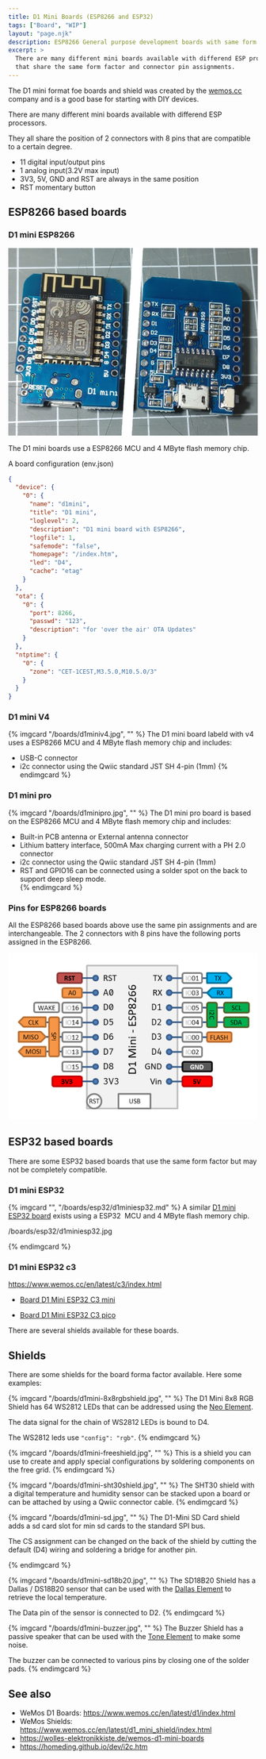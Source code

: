 ```yaml
---
title: D1 Mini Boards (ESP8266 and ESP32)
tags: ["Board", "WIP"]
layout: "page.njk"
description: ESP8266 General purpose development boards with same form factor.
excerpt: >
  There are many different mini boards available with differend ESP processors
  that share the same form factor and connector pin assignments.
---
```


The D1 mini format foe boards and shield was created by the [wemos.cc](https://www.wemos.cc/)
company and is a good base for starting with DIY devices.

There are many different mini boards available with differend ESP processors.

They all share the position of 2 connectors with 8 pins that are compatible to a certain degree.

* 11 digital input/output pins
* 1 analog input(3.2V max input)
* 3V3, 5V, GND and RST are always in the same position
* RST momentary button

## ESP8266 based boards

### D1 mini ESP8266

![D1 mini ESP8266 board](d1mini.jpg)

The D1 mini boards use a ESP8266 MCU and 4 MByte flash memory chip.

A board configuration (env.json)

```JSON
{
  "device": {
    "0": {
      "name": "d1mini",
      "title": "D1 mini",
      "loglevel": 2,
      "description": "D1 mini board with ESP8266",
      "logfile": 1,
      "safemode": "false",
      "homepage": "/index.htm",
      "led": "D4",
      "cache": "etag"
    }
  },
  "ota": {
    "0": {
      "port": 8266,
      "passwd": "123",
      "description": "for 'over the air' OTA Updates"
    }
  },
  "ntptime": {
    "0": {
      "zone": "CET-1CEST,M3.5.0,M10.5.0/3"
    }
  }
}
```


### D1 mini V4

{% imgcard "/boards/d1miniv4.jpg", "" %}
The D1 mini board labeld with v4 uses a ESP8266 MCU and 4 MByte flash memory chip
and includes:

* USB-C connector
* i2c connector using the Qwiic standard JST SH 4-pin (1mm)
{% endimgcard %}


### D1 mini pro

{% imgcard "/boards/d1minipro.jpg", "" %}
  The D1 mini pro board is based on the ESP8266 MCU and 4 MByte flash memory chip
  and includes:

* Built-in PCB antenna or External antenna connector
* Lithium battery interface, 500mA Max charging current with a PH 2.0 connector
* i2c connector using the Qwiic standard JST SH 4-pin (1mm)
* RST and GPIO16 can be connected using a solder spot on the back to support deep sleep mode.  
{% endimgcard %}


### Pins for ESP8266 boards

All the ESP8266 based boards above use the same pin assignments and are interchangeable.
The 2 connectors with 8 pins have the following ports assigned in the ESP8266.

![d1mini pins](/boards/d1minipins.png)


## ESP32 based boards

There are some ESP32 based boards that use the same form factor but may not be completely compatible.


### D1 mini ESP32

{% imgcard "", "/boards/esp32/d1miniesp32.md" %}
A similar [D1 mini ESP32 board](/boards/esp32/d1miniesp32.md) exists
using a ESP32  MCU and 4 MByte flash memory chip.

/boards/esp32/d1miniesp32.jpg

{% endimgcard %}


### D1 mini ESP32 c3

<https://www.wemos.cc/en/latest/c3/index.html>

* [Board D1 Mini ESP32 C3 mini](/boards/esp32c3/d1mini-c3-mini.md)

* [Board D1 Mini ESP32 C3 pico](/boards/esp32c3/d1mini-c3-pico.md)




There are several shields available for these boards.


## Shields

There are some shields for the board forma factor available. Here some examples:

{% imgcard "/boards/d1mini-8x8rgbshield.jpg", "" %}
The D1 Mini 8x8 RGB Shield has 64 WS2812 LEDs that
can be addressed using the [Neo Element](/elements/light/neo.md).

The data signal for the chain of WS2812 LEDs is bound to D4.

The WS2812 leds use `"config": "rgb"`.
{% endimgcard %}


{% imgcard "/boards/d1mini-freeshield.jpg", "" %}
This is a shield you can use to create and apply special configurations by soldering
components on the free grid.
{% endimgcard %}


{% imgcard "/boards/d1mini-sht30shield.jpg", "" %}
The SHT30 shield with a digital temperature and humidity sensor
can be stacked upon a board or can be attached by using a Qwiic connector cable.
{% endimgcard %}


{% imgcard "/boards/d1mini-sd.jpg", "" %}
The D1-Mini SD Card shield adds a sd card slot for min sd cards to the standard SPI bus.

The CS assignment can be changed on the back of the shield by cutting
the default (D4) wiring and soldering a bridge for another pin.

{% endimgcard %}

{% imgcard "/boards/d1mini-sd18b20.jpg", "" %}
The SD18B20 Shield has a Dallas / DS18B20 sensor that can be used with the
[Dallas Element](/elements/dallas.md) to retrieve the local temperature.

The Data pin of the sensor is connected to D2.
{% endimgcard %}

{% imgcard "/boards/d1mini-buzzer.jpg", "" %}
The Buzzer Shield has a passive speaker that can be used with the
[Tone Element](/elements/audio/tone.md) to make some noise.

The buzzer can be connected to various pins by closing one of the solder pads.
{% endimgcard %}


## See also

* WeMos D1 Boards: <https://www.wemos.cc/en/latest/d1/index.html>
* WeMos Shields: <https://www.wemos.cc/en/latest/d1_mini_shield/index.html>
* <https://wolles-elektronikkiste.de/wemos-d1-mini-boards>
* <https://homeding.github.io/dev/i2c.htm>
